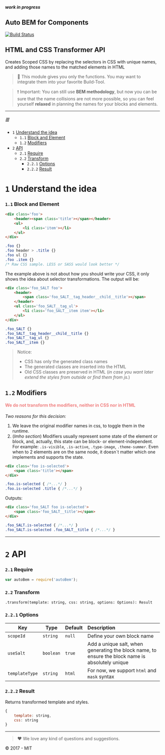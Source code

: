 **_work in progress_**

Auto BEM for Components
----

[![Build Status](https://travis-ci.org/tenbits/autoBem.png?branch=master)](https://travis-ci.org/tenbits/autoBem)

## HTML and CSS Transformer API

Creates Scoped CSS by replacing the selectors in CSS with unique names, and adding those names to the matched elements in HTML

> :rocket: This module gives you only the functions. You may want to integrate them into your favorite Build-Tool.

> :exclamation: Important: You can still use **BEM methodology**, but now you can be sure that the name collisions are not more possible, so you can feel yourself **relaxed** in planning the names for your blocks and elements. 

----

##### &#9776;

- `1` [Understand the idea](#1-understand-the-idea)
    - `1.1` [Block and Element](#11-block-and-element)
    - `1.2` [Modifiers](#12-modifiers)
- `2` [API](#2-api)
    - `2.1` [Require](#21-require)
    - `2.2` [Transform](#22-transform)
        - `2.2.1` [Options](#221-options)
        - `2.2.2` [Result](#222-result)

    
# `1` Understand the idea

### `1.1` Block and Element

```html
<div class='foo'>
    <header><span class='title'></span></header>
    <ul>
        <li class='item'></li>
    </ul>
</div>
```
```css
.foo {}
.foo header > .title {}
.foo ul {}
.foo .item {}
/* Raw CSS sample. LESS or SASS would look better */
```

The example above is not about how you should write your CSS, it only shows the idea about selector transformations. The output will be:

```html
<div class='foo_SALT foo'>
    <header>
        <span class='foo_SALT__tag_header__child__title'></span>
    </header>
    <ul class='foo_SALT__tag_ul'>
        <li class='foo_SALT__item item'></li>
    </ul>
</div>
```
```css
.foo_SALT {}
.foo_SALT__tag_header__child__title {}
.foo_SALT__tag_ul {}
.foo_SALT__item {}
```

> Notice: 
> - CSS has only the generated class names
> - The generated classes are inserted into the HTML 
> - Old CSS classes are preserved in HTML (_in case you want later extend the styles from outside or find them from js._)

## `1.2` Modifiers

<h4><font color="lightcoral"><b>We do not transform the modifiers, neither in CSS nor in HTML</b></font></h4>

_Two reasons for this decision:_

1. We leave the original modifier names in css, to toggle them in the runtime. 
2. (_Imho section_) Modifiers usually represent some state of the element or block, and, actually, this state can be block- or element-independent. For example: `.is-visible`, `.is-active`, `.type-image`, `.theme-summer`. Even when to 2 elements are on the same node, it doesn`t matter which one implements and supports the state.

```html
<div class='foo is-selected'>
    <span class='title'></span>    
</div>
```
```css
.foo.is-selected { /*...*/ }
.foo.is-selected .title { /*...*/ }
```

Outputs:
```html
<div class='foo_SALT foo is-selected'>
    <span class='foo_SALT__title'></span>
</div>
```
```css
.foo_SALT.is-selected { /*...*/ }
.foo_SALT.is-selected .foo_SALT__title { /*...*/ }
```

---


# `2` API

### `2.1` Require
```js
var autoBem = require('autoBem');
```

### `2.2` Transform

`.transform(template: string, css: string, options: Options): Result`

### `2.2.1` Options


| Key | Type | Default | Description|
|-----|------|---------|:-----------|
| `scopeId` | `string` | `null` | Define your own block name |
| `useSalt` | `boolean`| `true` | Add a unique salt, when generating the block name, to ensure the block name is absolutely unique |
| `templateType` | `string` | `html` | For now, we support `html` and `mask` syntax |

### `2.2.2` Result

Returns transformed template and styles.

```js
{
    template: string,
    css: string
}
```


---

> :heart: We love any kind of questions and suggestions.

:copyright: 2017 - MIT
